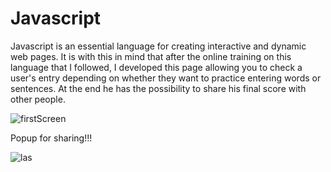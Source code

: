 # Javascript

Javascript is an essential language for creating interactive and dynamic web pages. It is with this in mind that after the online training on this language that I followed, I developed this page allowing you to check a user's entry depending on whether they want to practice entering words or sentences. At the end he has the possibility to share his final score with other people.

![firstScreen](https://github.com/PradermN/Javascript/assets/121096477/0699970a-d9cf-48cc-971c-89c83c5fbd9a)

Popup for sharing!!!

![las](https://github.com/PradermN/Javascript/assets/121096477/ae7096df-0be4-485b-bc80-f6bd72110376)
